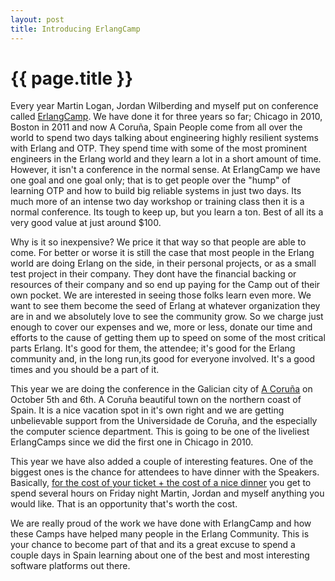 ```yaml
---
layout: post
title: Introducing ErlangCamp
---
```


{{ page.title }}
================

Every year Martin Logan, Jordan Wilberding and myself put on conference
called [ErlangCamp](http://erlangcamp.com). We have done it for three
years so far; Chicago in 2010, Boston in 2011 and now A Coruña, Spain
People come from all over the world to spend two days talking about
engineering highly resilient systems with Erlang and OTP. They spend
time with some of the most prominent engineers in the Erlang world and
they learn a lot in a short amount of time. However, it isn't a
conference in the normal sense. At ErlangCamp we have one goal and one
goal only; that is to get people over the "hump" of learning OTP and
how to build big reliable systems in just two days. Its much more of
an intense two day workshop or training class then it is a normal
conference. Its tough to keep up, but you learn a ton. Best of all its
a very good value at just around $100.

Why is it so inexpensive? We price it that way so that people are able
to come. For better or worse it is still the case that most people in
the Erlang world are doing Erlang on the side, in their personal
projects, or as a small test project in their company. They dont have
the financial backing or resources of their company and so end up
paying for the Camp out of their own pocket. We are interested in
seeing those folks learn even more. We want to see them become the
seed of Erlang at whatever organization they are in and we absolutely
love to see the community grow. So we charge just enough to cover our
expenses and we, more or less, donate our time and efforts to the cause of
getting them up to speed on some of the most critical parts Erlang. It's
good for them, the attendee; it's good for the Erlang community and, in
the long run,its good for everyone involved. It's a good times and you
should be a part of it.

This year we are doing the conference in the Galician city of
[A Coruña](http://en.wikipedia.org/wiki/A_Coru%C3%B1a) on October 5th
and 6th. A Coruña beautiful town on the northern coast of Spain. It is
a nice vacation spot in it's own right and we are getting unbelievable
support from the Universidade de Coruña, and the especially the
computer science department. This is going to be one of the liveliest
ErlangCamps since we did the first one in Chicago in 2010.

This year we have also added a couple of interesting features. One of
the biggest ones is the chance for attendees to have dinner with the
Speakers. Basically,
[for the cost of your ticket + the cost of a nice dinner](http://erlangcampcoruna2012.eventbrite.com/)
you get to spend several hours on Friday night Martin, Jordan and
myself anything you would like. That is an opportunity that's worth
the cost.

We are really proud of the work we have done with ErlangCamp and how
these Camps have helped many people in the Erlang Community. This is
your chance to become part of that and its a great excuse to spend a
couple days in Spain learning about one of the best and most
interesting software platforms out there.
